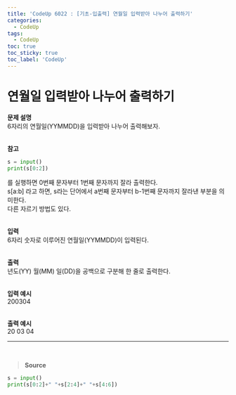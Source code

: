 ```yaml
---
title: 'CodeUp 6022 : [기초-입출력] 연월일 입력받아 나누어 출력하기'
categories:
  - CodeUp
tags:
  - CodeUp
toc: true
toc_sticky: true
toc_label: 'CodeUp'
---
```


# 연월일 입력받아 나누어 출력하기

**문제 설명**  
6자리의 연월일(YYMMDD)을 입력받아 나누어 출력해보자.  
<br>

**참고**

```python
s = input()
print(s[0:2])
```

를 실행하면 0번째 문자부터 1번째 문자까지 잘라 출력한다.  
s[a:b] 라고 하면, s라는 단어에서 a번째 문자부터 b-1번째 문자까지 잘라낸 부분을 의미한다.  
다른 자르기 방법도 있다.  
<br>

**입력**  
6자리 숫자로 이루어진 연월일(YYMMDD)이 입력된다.  
<br>

**출력**  
년도(YY) 월(MM) 일(DD)을 공백으로 구분해 한 줄로 출력한다.  
<br>

**입력 예시**  
200304  
<br>

**출력 예시**  
20 03 04

---

<br>

> **Source**

```python
s = input()
print(s[0:2]+" "+s[2:4]+" "+s[4:6])
```
